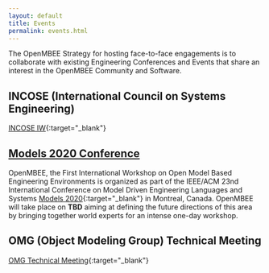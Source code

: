 ```yaml
---
layout: default
title: Events
permalink: events.html
---
```


The OpenMBEE Strategy for hosting face-to-face engagements is to collaborate with existing Engineering Conferences and Events that share an interest in the OpenMBEE Community and Software.

## INCOSE (International Council on Systems Engineering)

[INCOSE IW](https://www.incose.org/iw2020/home){:target="_blank"}


## [Models 2020 Conference](models2020.html)

OpenMBEE, the First International Workshop on Open Model Based Engineering Environments is organized as part of the IEEE/ACM 23nd International Conference on Model Driven Engineering Languages and Systems [Models 2020](http://www.modelsconference.org/){:target="_blank"} in Montreal, Canada.
OpenMBEE will take place on <strong>TBD</strong> aiming at defining the future directions of this area by bringing together world experts for an intense one-day workshop.


## OMG (Object Modeling Group) Technical Meeting
[OMG Technical Meeting](https://www.omg.org/events/){:target="_blank"}